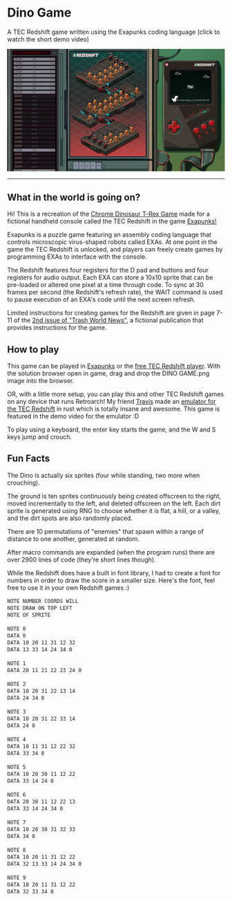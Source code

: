 # Dino Game
A TEC Redshift game written using the Exapunks coding language (click to watch the short demo video)

[![Dino Game Demo Video](docs\screenshot.png)](https://www.youtube.com/watch?v=_VK4LMyH1V8)

---
## What in the world is going on?

Hi! This is a recreation of the [Chrome Dinosaur T-Rex Game](https://trex-runner.com/) made for a fictional handheld console called the TEC Redshift in the game [Exapunks!](https://www.zachtronics.com/exapunks/)

Exapunks is a puzzle game featuring an assembly coding language that controls microscopic virus-shaped robots called EXAs. At one point in the game the TEC Redshift is unlocked, and players can freely create games by programming EXAs to interface with the console.

The Redshift features four registers for the D pad and buttons and four registers for audio output. Each EXA can store a 10x10 sprite that can be pre-loaded or altered one pixel at a time through code. To sync at 30 frames per second (the Redshift's refresh rate), the WAIT command is used to pause execution of an EXA's code until the next screen refresh.

Limited instructions for creating games for the Redshift are given in page 7-11 of the [2nd issue of "Trash World News"](https://exazines.mattmerr.com/zine02.html), a fictional publication that provides instructions for the game.

## How to play

This game can be played in [Exapunks](https://store.steampowered.com/app/716490/EXAPUNKS/) or the [free TEC Redshift player](https://store.steampowered.com/app/948420/EXAPUNKS_TEC_Redshift_Player/). With the solution browser open in game, drag and drop the DINO GAME.png image into the browser.

OR, with a little more setup, you can play this and other TEC Redshift games on any device that runs Retroarch! My friend [Travis](https://github.com/thieman) made an [emulator for the TEC Redshift](https://github.com/thieman/exa-rs) in rust which is totally insane and awesome. This game is featured in the demo video for the emulator :D

To play using a keyboard, the enter key starts the game, and the W and S keys jump and crouch.

## Fun Facts

The Dino is actually six sprites (four while standing, two more when crouching).

The ground is ten sprites continuously being created offscreen to the right, moved incrementally to the left, and deleted offscreen on the left. Each dirt sprite is generated using RNG to choose whether it is flat, a hill, or a valley, and the dirt spots are also randomly placed.

There are 10 permutations of "enemies" that spawn within a range of distance to one another, generated at random.

After macro commands are expanded (when the program runs) there are over 2900 lines of code (they're short lines though).

While the Redshift does have a built in font library, I had to create a font for numbers in order to draw the score in a smaller size. Here's the font, feel free to use it in your own Redshift games :)


```
NOTE NUMBER COORDS WILL
NOTE DRAW ON TOP LEFT
NOTE OF SPRITE

NOTE 0
DATA 0
DATA 10 20 11 31 12 32
DATA 13 33 14 24 34 0

NOTE 1
DATA 20 11 21 22 23 24 0

NOTE 2
DATA 10 20 31 22 13 14
DATA 24 34 0

NOTE 3
DATA 10 20 31 22 33 14
DATA 24 0

NOTE 4
DATA 10 11 31 12 22 32
DATA 33 34 0

NOTE 5
DATA 10 20 30 11 12 22
DATA 33 14 24 0

NOTE 6
DATA 20 30 11 12 22 13
DATA 33 14 24 34 0

NOTE 7
DATA 10 20 30 31 32 33
DATA 34 0

NOTE 8
DATA 10 20 11 31 12 22
DATA 32 13 33 14 24 34 0

NOTE 9
DATA 10 20 11 31 12 22
DATA 32 33 34 0
```